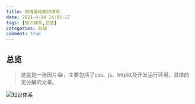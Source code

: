 ```yaml
---
title: 前端基础知识体系
date: 2021-4-14 14:05:17
tags: [知识体系,总结]
categories: 前端
comment: true
---
```


## 总览

> 这就是一张图片😂，主要包括了css、js、http以及开发运行环境，具体的见分解的文章。

![知识体系](https://cdn.jsdelivr.net/gh/superFatDu/blogPics@main/20210414/前端基础知识体系1.6ozz39cgcb40.svg)
